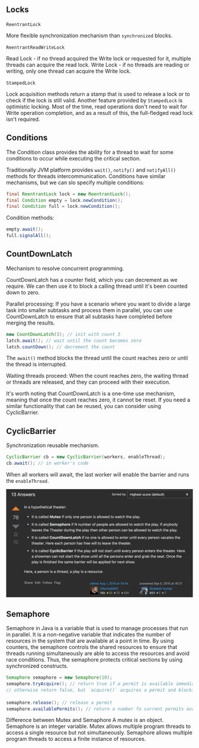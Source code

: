 ## Locks

`ReentrantLock`

More flexible synchronization mechanism than `synchronized` blocks.

`ReentrantReadWriteLock`

Read Lock - if no thread acquired the Write lock or requested for it, multiple threads can acquire the read lock.
Write Lock - if no threads are reading or writing, only one thread can acquire the Write lock.

`StampedLock` 

Lock acquisition methods return a stamp that is used to release a lock or to check if the lock is still valid.
Another feature provided by `StampedLock` is optimistic locking.
Most of the time, read operations don't need to wait for Write operation completion,
and as a result of this,
the full-fledged read lock isn't required.

## Conditions

The Condition class provides the ability for a thread to wait
for some conditions to occur while executing the critical section.

Traditionally JVM platform provides `wait()`, `notify()` and `notifyAll()` methods for threads intercommunication.
Conditions have similar mechanisms, but we can slo specify multiple conditions:

```java
final ReentrantLock lock = new ReentrantLock();
final Condition empty = lock.newCondition();
final Condition full = lock.newCondition();
```

Condition methods:
```java
empty.await();
full.signalAll();
```

## CountDownLatch

Mechanism to resolve concurrent programming.

CountDownLatch has a counter field, which you can decrement as we require.
We can then use it to block a calling thread until it's been counted down to zero.

Parallel processing: If you have a scenario where
you want to divide a large task into smaller subtasks and process them in parallel,
you can use CountDownLatch to ensure that all subtasks have completed before merging the results.


```java
new CountDownLatch(3); // init with count 3
latch.await(); // wait until the count becomes zero
latch.countDown(); // decrement the count
```
The `await()` method blocks the thread 
until the count reaches zero or until the thread is interrupted.

Waiting threads proceed:
When the count reaches zero, the waiting thread or threads are released,
and they can proceed with their execution.

It's worth noting that CountDownLatch is a one-time use mechanism,
meaning that once the count reaches zero, it cannot be reset.
If you need a similar functionality that can be reused, you can consider using CyclicBarrier.


## CyclicBarrier

Synchronization reusable mechanism.

```java
CyclicBarrier cb = new CyclicBarrier(workers, enableThread);
cb.await(); // in worker's code
```
When all workers will await,
the last worker will enable the barrier and runs the `enableThread`.

![answer.png](answer.png)

## Semaphore

Semaphore in Java is a variable that is used to manage processes that run in parallel.
It is a non-negative variable
that indicates the number of resources in the system that are available at a point in time.
By using counters,
the semaphore controls the shared resources
to ensure that threads running simultaneously are able to access the resources and avoid race conditions.
Thus, the semaphore protects critical sections by using synchronized constructs.

```java
Semaphore semaphore = new Semaphore(10);
semaphore.tryAcquire(); // return true if a permit is available immediately and acquire it
// otherwise return false, but `acquire()` acquires a permit and blocking until one is available
 
semaphore.release(); // release a permit
semaphore.availablePermits(); // return a number fo current permits available
```

Difference between Mutex and Semaphore
A mutex is an object.
Semaphore is an integer variable.
Mutex allows multiple program threads to access a single resource but not simultaneously.
Semaphore allows multiple program threads to access a finite instance of resources.
